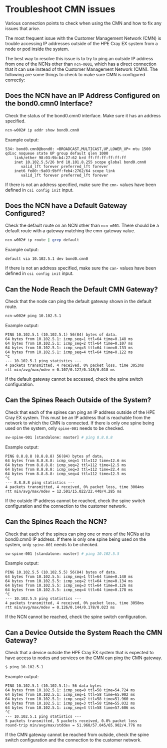 # Troubleshoot CMN issues

Various connection points to check when using the CMN and how to fix any issues that arise.

The most frequent issue with the Customer Management Network \(CMN\) is trouble accessing IP addresses outside of the HPE Cray EX system from a node or pod inside the system.

The best way to resolve this issue is to try to ping an outside IP address from one of the NCNs other than `ncn-m001`, which has a direct connection that it can use instead of the Customer Management Network \(CMN\). The following are some things to check to make sure CMN is configured correctly:

## Does the NCN have an IP Address Configured on the bond0.cmn0 Interface?

Check the status of the bond0.cmn0 interface. Make sure it has an address specified.

```bash
ncn-w002# ip addr show bond0.cmn0
```

Example output:

```console
534: bond0.cmn0@bond0: <BROADCAST,MULTICAST,UP,LOWER_UP> mtu 1500 qdisc noqueue state UP group default qlen 1000
    link/ether 98:03:9b:b4:27:62 brd ff:ff:ff:ff:ff:ff
    inet 10.102.5.5/26 brd 10.101.8.255 scope global bond0.cmn0
       valid_lft forever preferred_lft forever
    inet6 fe80::9a03:9bff:feb4:2762/64 scope link
       valid_lft forever preferred_lft forever
```

If there is not an address specified, make sure the `cmn-` values have been defined in `csi config init` input.

## Does the NCN have a Default Gateway Configured?

Check the default route on an NCN other than `ncn-m001`. There should be a default route with a gateway matching the cmn-gateway value.

```bash
ncn-w002# ip route | grep default
```

Example output:

```console
default via 10.102.5.1 dev bond0.cmn0
```

If there is not an address specified, make sure the `can-` values have been defined in `csi config init` input.

## Can the Node Reach the Default CMN Gateway?

Check that the node can ping the default gateway shown in the default route.

```bash
ncn-w002# ping 10.102.5.1
```

Example output:

```
PING 10.102.5.1 (10.102.5.1) 56(84) bytes of data.
64 bytes from 10.102.5.1: icmp_seq=1 ttl=64 time=0.148 ms
64 bytes from 10.102.5.1: icmp_seq=2 ttl=64 time=0.107 ms
64 bytes from 10.102.5.1: icmp_seq=3 ttl=64 time=0.133 ms
64 bytes from 10.102.5.1: icmp_seq=4 ttl=64 time=0.122 ms
^C
--- 10.102.5.1 ping statistics ---
4 packets transmitted, 4 received, 0% packet loss, time 3053ms
rtt min/avg/max/mdev = 0.107/0.127/0.148/0.018 ms
```

If the default gateway cannot be accessed, check the spine switch configuration.

## Can the Spines Reach Outside of the System?

Check that each of the spines can ping an IP address outside of the HPE Cray EX system. This must be an IP address that is reachable from the network to which the CMN is connected. If there is only one spine being used on the system, only `spine-001` needs to be checked.

```bash
sw-spine-001 [standalone: master] # ping 8.8.8.8
```

Example output:

```
PING 8.8.8.8 (8.8.8.8) 56(84) bytes of data.
64 bytes from 8.8.8.8: icmp_seq=1 ttl=112 time=12.6 ms
64 bytes from 8.8.8.8: icmp_seq=2 ttl=112 time=12.5 ms
64 bytes from 8.8.8.8: icmp_seq=3 ttl=112 time=22.4 ms
64 bytes from 8.8.8.8: icmp_seq=4 ttl=112 time=12.5 ms
^C
--- 8.8.8.8 ping statistics ---
4 packets transmitted, 4 received, 0% packet loss, time 3004ms
rtt min/avg/max/mdev = 12.501/15.022/22.440/4.285 ms
```

If the outside IP address cannot be reached, check the spine switch configuration and the connection to the customer network.

## Can the Spines Reach the NCN?

Check that each of the spines can ping one or more of the NCNs at its bond0.cmn0 IP address. If there is only one spine being used on the system, only `spine-001` needs to be checked.

```bash
sw-spine-001 [standalone: master] # ping 10.102.5.5
```

Example output:

```
PING 10.102.5.5 (10.102.5.5) 56(84) bytes of data.
64 bytes from 10.102.5.5: icmp_seq=1 ttl=64 time=0.140 ms
64 bytes from 10.102.5.5: icmp_seq=2 ttl=64 time=0.134 ms
64 bytes from 10.102.5.5: icmp_seq=3 ttl=64 time=0.126 ms
64 bytes from 10.102.5.5: icmp_seq=4 ttl=64 time=0.178 ms
^C
--- 10.102.5.5 ping statistics ---
4 packets transmitted, 4 received, 0% packet loss, time 3058ms
rtt min/avg/max/mdev = 0.126/0.144/0.178/0.023 ms
```

If the NCN cannot be reached, check the spine switch configuration.

## Can a Device Outside the System Reach the CMN Gateway?

Check that a device outside the HPE Cray EX system that is expected to have access to nodes and services on the CMN can ping the CMN gateway.

```bash
$ ping 10.102.5.1
```

Example output:

```
PING 10.102.5.1 (10.102.5.1): 56 data bytes
64 bytes from 10.102.5.1: icmp_seq=0 ttl=58 time=54.724 ms
64 bytes from 10.102.5.1: icmp_seq=1 ttl=58 time=65.902 ms
64 bytes from 10.102.5.1: icmp_seq=2 ttl=58 time=51.960 ms
64 bytes from 10.102.5.1: icmp_seq=3 ttl=58 time=55.032 ms
64 bytes from 10.102.5.1: icmp_seq=4 ttl=58 time=57.606 ms
^C
--- 10.102.5.1 ping statistics ---
5 packets transmitted, 5 packets received, 0.0% packet loss
round-trip min/avg/max/stddev = 51.960/57.045/65.902/4.776 ms
```

If the CMN gateway cannot be reached from outside, check the spine switch configuration and the connection to the customer network.

